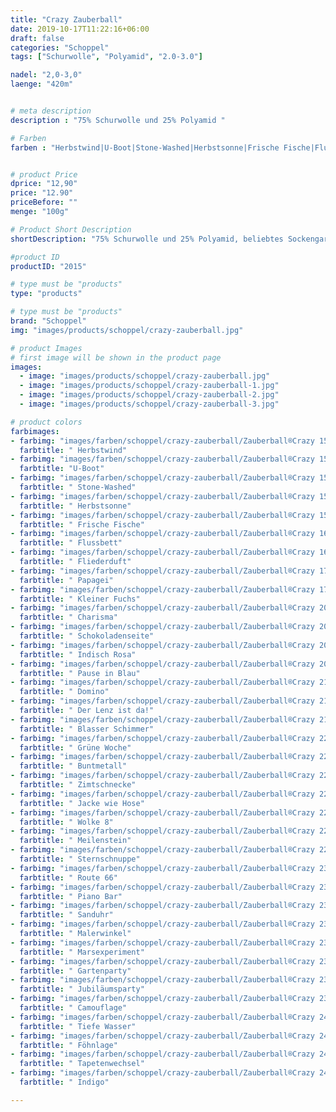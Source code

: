 ```yaml
---
title: "Crazy Zauberball"
date: 2019-10-17T11:22:16+06:00
draft: false
categories: "Schoppel"
tags: ["Schurwolle", "Polyamid", "2.0-3.0"]

nadel: "2,0-3,0" 
laenge: "420m"	


# meta description
description : "75% Schurwolle und 25% Polyamid "

# Farben
farben : "Herbstwind|U-Boot|Stone-Washed|Herbstsonne|Frische Fische|Flussbett|Fliederduft|Papagei|Kleiner Fuchs|Charisma|Schokoladenseite|Indisch Rosa|Pause in Blau|Domino|Der Lenz ist da!|Blasser Schimmer|Grüne Woche|Buntmetall|Zimtschnecke|Jacke wie Hose|Wolke 8|Meilenstein|Sternschnuppe|Route 66|Piano Bar|Sanduhr|Malerwinkel|Marsexperiment|Gartenparty|Jubiläumsparty|Camouflage|Tiefe Wasser|Föhnlage|Tapetenwechsel|Indigo"


# product Price
dprice: "12,90"
price: "12.90"
priceBefore: ""
menge: "100g"

# Product Short Description
shortDescription: "75% Schurwolle und 25% Polyamid, beliebtes Sockengarn in tollen Farbverläufen"

#product ID
productID: "2015"

# type must be "products"
type: "products"

# type must be "products"
brand: "Schoppel"
img: "images/products/schoppel/crazy-zauberball.jpg"   

# product Images
# first image will be shown in the product page
images:
  - image: "images/products/schoppel/crazy-zauberball.jpg"
  - image: "images/products/schoppel/crazy-zauberball-1.jpg"
  - image: "images/products/schoppel/crazy-zauberball-2.jpg"
  - image: "images/products/schoppel/crazy-zauberball-3.jpg"

# product colors
farbimages:
- farbimg: "images/farben/schoppel/crazy-zauberball/Zauberball®Crazy 1507_ Herbstwind.jpg"
  farbtitle: " Herbstwind"
- farbimg: "images/farben/schoppel/crazy-zauberball/Zauberball®Crazy 1511_ U-Boot.jpg"
  farbtitle: "U-Boot"
- farbimg: "images/farben/schoppel/crazy-zauberball/Zauberball®Crazy 1535_ Stone-Washed.jpg"
  farbtitle: " Stone-Washed"
- farbimg: "images/farben/schoppel/crazy-zauberball/Zauberball®Crazy 1537_ Herbstsonne.jpg"
  farbtitle: " Herbstsonne"
- farbimg: "images/farben/schoppel/crazy-zauberball/Zauberball®Crazy 1564_ Frische Fische.jpg"
  farbtitle: " Frische Fische"
- farbimg: "images/farben/schoppel/crazy-zauberball/Zauberball®Crazy 1660_ Flussbett.jpg"
  farbtitle: " Flussbett"
- farbimg: "images/farben/schoppel/crazy-zauberball/Zauberball®Crazy 1699_ Fliederduft.jpg"
  farbtitle: " Fliederduft"
- farbimg: "images/farben/schoppel/crazy-zauberball/Zauberball®Crazy 1701_ Papagei.jpg"
  farbtitle: " Papagei"
- farbimg: "images/farben/schoppel/crazy-zauberball/Zauberball®Crazy 1702_ Kleiner Fuchs.jpg"
  farbtitle: " Kleiner Fuchs"
- farbimg: "images/farben/schoppel/crazy-zauberball/Zauberball®Crazy 2082_ Charisma.jpg"
  farbtitle: " Charisma"
- farbimg: "images/farben/schoppel/crazy-zauberball/Zauberball®Crazy 2092_ Schokoladenseite.jpg"
  farbtitle: " Schokoladenseite"
- farbimg: "images/farben/schoppel/crazy-zauberball/Zauberball®Crazy 2095_ Indisch Rosa.jpg"
  farbtitle: " Indisch Rosa"
- farbimg: "images/farben/schoppel/crazy-zauberball/Zauberball®Crazy 2099_ Pause in Blau.jpg"
  farbtitle: " Pause in Blau"
- farbimg: "images/farben/schoppel/crazy-zauberball/Zauberball®Crazy 2100_ Domino.jpg"
  farbtitle: " Domino"
- farbimg: "images/farben/schoppel/crazy-zauberball/Zauberball®Crazy 2136_ Der Lenz ist da!.jpg"
  farbtitle: " Der Lenz ist da!"
- farbimg: "images/farben/schoppel/crazy-zauberball/Zauberball®Crazy 2170_ Blasser Schimmer.jpg"
  farbtitle: " Blasser Schimmer"
- farbimg: "images/farben/schoppel/crazy-zauberball/Zauberball®Crazy 2204_ Grüne Woche.jpg"
  farbtitle: " Grüne Woche"
- farbimg: "images/farben/schoppel/crazy-zauberball/Zauberball®Crazy 2231_ Buntmetall.jpg"
  farbtitle: " Buntmetall"
- farbimg: "images/farben/schoppel/crazy-zauberball/Zauberball®Crazy 2248_ Zimtschnecke.jpg"
  farbtitle: " Zimtschnecke"
- farbimg: "images/farben/schoppel/crazy-zauberball/Zauberball®Crazy 2250_ Jacke wie Hose.jpg"
  farbtitle: " Jacke wie Hose"
- farbimg: "images/farben/schoppel/crazy-zauberball/Zauberball®Crazy 2254_ Wolke 8.jpg"
  farbtitle: " Wolke 8"
- farbimg: "images/farben/schoppel/crazy-zauberball/Zauberball®Crazy 2266_ Meilenstein.jpg"
  farbtitle: " Meilenstein"
- farbimg: "images/farben/schoppel/crazy-zauberball/Zauberball®Crazy 2292_ Sternschnuppe.jpg"
  farbtitle: " Sternschnuppe"
- farbimg: "images/farben/schoppel/crazy-zauberball/Zauberball®Crazy 2311_ Route 66.jpg"
  farbtitle: " Route 66"
- farbimg: "images/farben/schoppel/crazy-zauberball/Zauberball®Crazy 2312_ Piano Bar.jpg"
  farbtitle: " Piano Bar"
- farbimg: "images/farben/schoppel/crazy-zauberball/Zauberball®Crazy 2332_ Sanduhr.jpg"
  farbtitle: " Sanduhr"
- farbimg: "images/farben/schoppel/crazy-zauberball/Zauberball®Crazy 2334_ Malerwinkel.jpg"
  farbtitle: " Malerwinkel"
- farbimg: "images/farben/schoppel/crazy-zauberball/Zauberball®Crazy 2337_ Marsexperiment.jpg"
  farbtitle: " Marsexperiment"
- farbimg: "images/farben/schoppel/crazy-zauberball/Zauberball®Crazy 2355_ Gartenparty.jpg"
  farbtitle: " Gartenparty"
- farbimg: "images/farben/schoppel/crazy-zauberball/Zauberball®Crazy 2389_ Jubiläumsparty.jpg"
  farbtitle: " Jubiläumsparty"
- farbimg: "images/farben/schoppel/crazy-zauberball/Zauberball®Crazy 2395_ Camouflage.jpg"
  farbtitle: " Camouflage"
- farbimg: "images/farben/schoppel/crazy-zauberball/Zauberball®Crazy 2404_ Tiefe Wasser.jpg"
  farbtitle: " Tiefe Wasser"
- farbimg: "images/farben/schoppel/crazy-zauberball/Zauberball®Crazy 2427_ Föhnlage.jpg"
  farbtitle: " Föhnlage"
- farbimg: "images/farben/schoppel/crazy-zauberball/Zauberball®Crazy 2429_ Tapetenwechsel.jpg"
  farbtitle: " Tapetenwechsel"
- farbimg: "images/farben/schoppel/crazy-zauberball/Zauberball®Crazy 2438_ Indigo.jpg"
  farbtitle: " Indigo"

---
```



